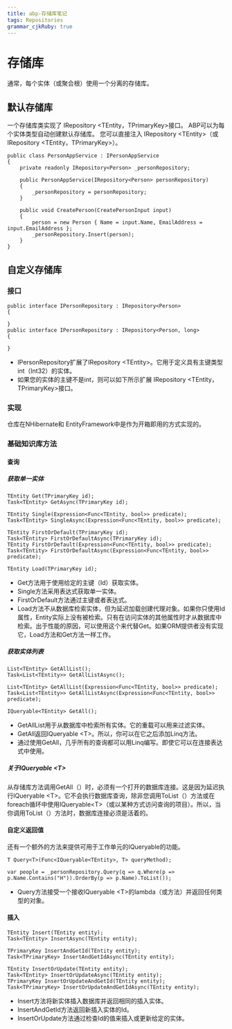 ```yaml
---
title: abp-存储库笔记
tags: Repositories
grammar_cjkRuby: true
---
```


# 存储库
通常，每个实体（或聚合根）使用一个分离的存储库。
## 默认存储库
一个存储库类实现了 IRepository \<TEntity，TPrimaryKey\>接口。
ABP可以为每个实体类型自动创建默认存储库。
您可以直接注入 IRepository \<TEntity\>（或IRepository \<TEntity，TPrimaryKey\>）。
```csharp?linenums
public class PersonAppService : IPersonAppService
{
    private readonly IRepository<Person> _personRepository;

    public PersonAppService(IRepository<Person> personRepository)
    {
        _personRepository = personRepository;
    }

    public void CreatePerson(CreatePersonInput input)
    {        
        person = new Person { Name = input.Name, EmailAddress = input.EmailAddress };
        _personRepository.Insert(person);
    }
}
```
## 自定义存储库
### 接口
```csharp?linenums
public interface IPersonRepository : IRepository<Person>
{

}
public interface IPersonRepository : IRepository<Person, long>
{

}
```
* IPersonRepository扩展了IRepository \<TEntity\>。它用于定义具有主键类型int（Int32）的实体。
* 如果您的实体的主键不是int，则可以如下所示扩展 IRepository \<TEntity，TPrimaryKey\>接口。
### 实现
仓库在NHibernate和 EntityFramework中是作为开箱即用的方式实现的。
### 基础知识库方法
#### 查询
##### 获取单一实体
```csharp?linenums
TEntity Get(TPrimaryKey id);
Task<TEntity> GetAsync(TPrimaryKey id);

TEntity Single(Expression<Func<TEntity, bool>> predicate);
Task<TEntity> SingleAsync(Expression<Func<TEntity, bool>> predicate);

TEntity FirstOrDefault(TPrimaryKey id);
Task<TEntity> FirstOrDefaultAsync(TPrimaryKey id);
TEntity FirstOrDefault(Expression<Func<TEntity, bool>> predicate);
Task<TEntity> FirstOrDefaultAsync(Expression<Func<TEntity, bool>> predicate);

TEntity Load(TPrimaryKey id);
```
* Get方法用于使用给定的主键（Id）获取实体。
* Single方法采用表达式获取单一实体。
* FirstOrDefault方法通过主键或者表达式。
* Load方法不从数据库检索实体，但为延迟加载创建代理对象。如果你只使用Id属性，Entity实际上没有被检索。只有在访问实体的其他属性时才从数据库中检索。出于性能的原因，可以使用这个来代替Get。如果ORM提供者没有实现它，Load方法和Get方法一样工作。
##### 获取实体列表
```csharp?linenums
List<TEntity> GetAllList();
Task<List<TEntity>> GetAllListAsync();

List<TEntity> GetAllList(Expression<Func<TEntity, bool>> predicate);
Task<List<TEntity>> GetAllListAsync(Expression<Func<TEntity, bool>> predicate);

IQueryable<TEntity> GetAll();
```
* GetAllList用于从数据库中检索所有实体。它的重载可以用来过滤实体。
* GetAll返回IQueryable \<T\>。所以，你可以在它之后添加Linq方法。
* 通过使用GetAll，几乎所有的查询都可以用Linq编写。即使它可以在连接表达式中使用。
##### 关于IQueryable \<T\>
从存储库方法调用GetAll（）时，必须有一个打开的数据库连接。这是因为延迟执行IQueryable \<T\>。它不会执行数据库查询，除非您调用ToList（）方法或在foreach循环中使用IQueryable\<T\>（或以某种方式访问​​查询的项目）。所以，当你调用ToList（）方法时，数据库连接必须是活着的。
#### 自定义返回值
还有一个额外的方法来提供可用于工作单元的IQueryable的功能。
```csharp?linenums
T Query<T>(Func<IQueryable<TEntity>, T> queryMethod);

var people = _personRepository.Query(q => q.Where(p => p.Name.Contains("H")).OrderBy(p => p.Name).ToList());
```
* Query方法接受一个接收IQueryable \<T\>的lambda（或方法）并返回任何类型的对象。
#### 插入
```csharp?linenums
TEntity Insert(TEntity entity);
Task<TEntity> InsertAsync(TEntity entity);

TPrimaryKey InsertAndGetId(TEntity entity);
Task<TPrimaryKey> InsertAndGetIdAsync(TEntity entity);

TEntity InsertOrUpdate(TEntity entity);
Task<TEntity> InsertOrUpdateAsync(TEntity entity);
TPrimaryKey InsertOrUpdateAndGetId(TEntity entity);
Task<TPrimaryKey> InsertOrUpdateAndGetIdAsync(TEntity entity);
```
* Insert方法将新实体插入数据库并返回相同的插入实体。
* InsertAndGetId方法返回新插入实体的Id。
* InsertOrUpdate方法通过检查Id的值来插入或更新给定的实体。
